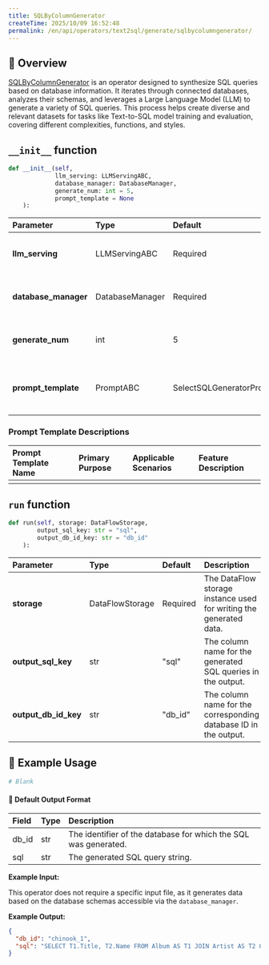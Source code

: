 ```yaml
---
title: SQLByColumnGenerator
createTime: 2025/10/09 16:52:48
permalink: /en/api/operators/text2sql/generate/sqlbycolumngenerator/
---
```


## 📘 Overview

[SQLByColumnGenerator](https://github.com/OpenDCAI/DataFlow/blob/main/dataflow/operators/...) is an operator designed to synthesize SQL queries based on database information. It iterates through connected databases, analyzes their schemas, and leverages a Large Language Model (LLM) to generate a variety of SQL queries. This process helps create diverse and relevant datasets for tasks like Text-to-SQL model training and evaluation, covering different complexities, functions, and styles.

## `__init__` function

```python
def __init__(self, 
             llm_serving: LLMServingABC, 
             database_manager: DatabaseManager,
             generate_num: int = 5,
             prompt_template = None
    ):
```

| Parameter | Type | Default | Description |
| :--- | :--- | :--- | :--- |
| **llm_serving** | LLMServingABC | Required | An instance of a Large Language Model serving class, used for generating SQL queries. |
| **database_manager** | DatabaseManager | Required | A manager instance that handles database connections and retrieves schema information. |
| **generate_num** | int | 5 | The number of SQL queries to generate for each special column within a database schema. |
| **prompt_template** | PromptABC | SelectSQLGeneratorPrompt | The prompt template object used to construct inputs for the LLM. Defaults to `SelectSQLGeneratorPrompt`. |

### Prompt Template Descriptions

| Prompt Template Name | Primary Purpose | Applicable Scenarios | Feature Description |
| :--- | :--- | :--- | :--- |
| | | | |

## `run` function

```python
def run(self, storage: DataFlowStorage,
        output_sql_key: str = "sql",
        output_db_id_key: str = "db_id"
    ):
```

| Parameter | Type | Default | Description |
| :--- | :--- | :--- | :--- |
| **storage** | DataFlowStorage | Required | The DataFlow storage instance used for writing the generated data. |
| **output_sql_key** | str | "sql" | The column name for the generated SQL queries in the output. |
| **output_db_id_key** | str | "db_id" | The column name for the corresponding database ID in the output. |

## 🧠 Example Usage

```python
# Blank
```

#### 🧾 Default Output Format

| Field | Type | Description |
| :--- | :--- | :--- |
| db_id | str | The identifier of the database for which the SQL was generated. |
| sql | str | The generated SQL query string. |

**Example Input:**

This operator does not require a specific input file, as it generates data based on the database schemas accessible via the `database_manager`.

**Example Output:**

```json
{
  "db_id": "chinook_1",
  "sql": "SELECT T1.Title, T2.Name FROM Album AS T1 JOIN Artist AS T2 ON T1.ArtistId = T2.ArtistId ORDER BY T2.Name DESC LIMIT 3;"
}
```
